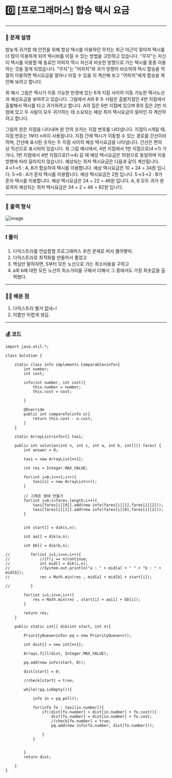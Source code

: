 # 0️⃣ [프로그래머스] 합승 택시 요금 </span> 

---
### 📃 문제 설명
밤늦게 귀가할 때 안전을 위해 항상 택시를 이용하던 무지는 최근 야근이 잦아져 택시를 더 많이 이용하게 되어 택시비를 아낄 수 있는 방법을 고민하고 있습니다. 
"무지"는 자신이 택시를 이용할 때 동료인 어피치 역시 자신과 비슷한 방향으로 가는 택시를 종종 이용하는 것을 알게 되었습니다. 
"무지"는 "어피치"와 귀가 방향이 비슷하여 택시 합승을 적절히 이용하면 택시요금을 얼마나 아낄 수 있을 지 계산해 보고 "어피치"에게 합승을 제안해 보려고 합니다.

위 예시 그림은 택시가 이동 가능한 반경에 있는 6개 지점 사이의 이동 가능한 택시노선과 예상요금을 보여주고 있습니다.
그림에서 A와 B 두 사람은 출발지점인 4번 지점에서 출발해서 택시를 타고 귀가하려고 합니다. 
A의 집은 6번 지점에 있으며 B의 집은 2번 지점에 있고 두 사람이 모두 귀가하는 데 소요되는 예상 최저 택시요금이 얼마인 지 계산하려고 합니다.

그림의 원은 지점을 나타내며 원 안의 숫자는 지점 번호를 나타냅니다.
지점이 n개일 때, 지점 번호는 1부터 n까지 사용됩니다.
지점 간에 택시가 이동할 수 있는 경로를 간선이라 하며, 간선에 표시된 숫자는 두 지점 사이의 예상 택시요금을 나타냅니다.
간선은 편의 상 직선으로 표시되어 있습니다.
위 그림 예시에서, 4번 지점에서 1번 지점으로(4→1) 가거나, 1번 지점에서 4번 지점으로(1→4) 갈 때 예상 택시요금은 10원으로 동일하며 이동 방향에 따라 달라지지 않습니다.
예상되는 최저 택시요금은 다음과 같이 계산됩니다.
4→1→5 : A, B가 합승하여 택시를 이용합니다. 예상 택시요금은 10 + 24 = 34원 입니다.
5→6 : A가 혼자 택시를 이용합니다. 예상 택시요금은 2원 입니다.
5→3→2 : B가 혼자 택시를 이용합니다. 예상 택시요금은 24 + 22 = 46원 입니다.
A, B 모두 귀가 완료까지 예상되는 최저 택시요금은 34 + 2 + 46 = 82원 입니다.

---
### 🔑 출력 형식
![image](https://github.com/user-attachments/assets/aa7ee370-7fd3-401b-ae3b-9df923448331)


---
### ❗️ 풀이 
1. 다익스트라를 연습할겸 프로그래머스 추천 문제로 떠서 풀어봣따.
2. 다익스트라로 최적화를 만들어서 풀었고
3. 핵심만 말하자면, S부터 모든 노선으로 가는 최소비용을 구하고
4. a와 b에 대한 모든 노선의 최소거리를 구해서 더해서 그 중에서도 가장 최솟값을 출력했다.


---

### 👩‍💻 배운 점
1. 다익스트라 별거 없네~!
2. 이름만 어렵게 생김.

---
### 💰 코드
```
import java.util.*;

class Solution {
    
    static class info implements Comparable<info>{
        int number;
        int cost;
        
        info(int number, int cost){
            this.number = number;
            this.cost = cost;
            
        }
        
        @Override
        public int compareTo(info o){
            return this.cost - o.cost;
        }
    }
    
    static ArrayList<info>[] taxi;
    
    public int solution(int n, int s, int a, int b, int[][] fares) {
        int answer = 0;
        
        taxi = new ArrayList[n+1];
        
        int res = Integer.MAX_VALUE;
        
        for(int i=0;i<n+1;i++){
            taxi[i] = new ArrayList<>();
        }
        
        // 그래프 형태 만들기
        for(int i=0;i<fares.length;i++){
            taxi[fares[i][0]].add(new info(fares[i][1],fares[i][2]));
            taxi[fares[i][1]].add(new info(fares[i][0],fares[i][2]));
        }
        
        
        int start[] = dik(s,n);
        
        int aa[] = dik(a,n);
        
        int bb[] = dik(b,n);
        
//         for(int i=1;i<=n;i++){
//             //if(i == n)continue;
//             int mid[] = dik(i,n);
//             //System.out.println("a : " + mid[a] + " " + "b : " + mid[b]);
//             res = Math.min(res , mid[a] + mid[b] + start[i]);
            
//         }
        
        for(int i=1;i<=n;i++){
            res = Math.min(res , start[i] + aa[i] + bb[i]);
        }
        
        return res;
    }
    
    public static int[] dik(int start, int n){
        
        PriorityQueue<info> pq = new PriorityQueue<>();
        
        int dist[] = new int[n+1];
        
        Arrays.fill(dist, Integer.MAX_VALUE);
        
        pq.add(new info(start, 0));
        
        dist[start] = 0;
        
        //check[start] = true;
        
        while(!pq.isEmpty()){
            
            info in = pq.poll();
            
            for(info fo : taxi[in.number]){
                if((dist[fo.number] > dist[in.number] + fo.cost)){
                    dist[fo.number] = dist[in.number] + fo.cost;
                    //check[fo.number] = true;
                    pq.add(new info(fo.number, dist[fo.number]));
                    
                }
            }
            
            
        }
        return dist;
        
    }
}
```

